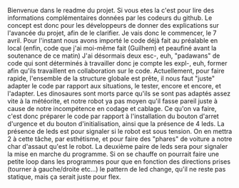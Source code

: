 Bienvenue dans le readme du projet. Si vous etes la c'est pour lire des informations complémentaires données par les codeurs du github. Le concept est donc pour les développeurs de donner des explications sur l'avancée du projet, afin de le clarifier.
Je vais donc le commencer, le 7 avril. Pour l'instant nous avons importé le code déjà fait au préalable en local (enfin, code que j'ai moi-même fait (Guilhem) et peaufiné avant la soutenance de ce matin)
J'ai désormais deux esc-, euh, "padawans" de code qui sont déterminés à travailler donc je compte les expl-, euh, former afin qu'ils travaillent en collaboration sur le code.
Actuellement, pour faire rapide, l'ensemble de la structure globale est prête, il nous faut "juste" adapter le code par rapport aux situations, le tester, encore et encore, et l'adapter.
Les dinosaures sont morts parce qu'ils se sont pas adaptés assez vite à la météorite, et notre robot ya pas moyen qu'il fasse pareil juste à cause de notre incompétence en codage et cablage. 
Ce qu'on va faire, c'est donc préparer le code par rapport à l'installation du bouton d'arret d'urgence et du bouton d'initialisation, ainsi que la présence de 4 leds. 
La présence de leds est pour signaler si le robot est sous tension. On en mettra 2 à cette tâche, par esthétisme, et pour faire des "phares" de voiture a notre char d'assaut qu'est le robot.
La deuxième paire de leds sera pour signaler la mise en marche du programme. Si on se chauffe on pourrait faire une petite loop dans les programmes pour que en fonction des directions prises (tourner à gauche/droite etc...) le pattern de led change, qu'il ne reste pas statique, mais ça serait juste pour flex.
